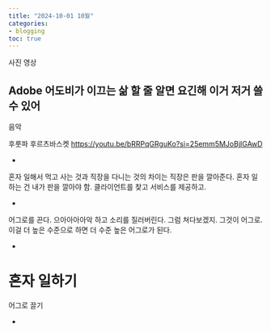 ```yaml
---
title: "2024-10-01 10월"
categories:
- blogging
toc: true
---
```


사진
영상

Adobe
어도비가 이끄는 삶
할 줄 알면 요긴해
이거 저거 쓸 수 있어
-

음악

후룻파 후르츠바스켓 https://youtu.be/bRRPqGRguKo?si=25emm5MJoBjIGAwD

-

혼자 일해서 먹고 사는 것과 직장을 다니는 것의 차이는
직장은 판을 깔아준다.
혼자 일하는 건 내가 판을 깔아야 함. 클라이언트를 찾고 서비스를 제공하고.

-

어그로를 끈다.
으아아아아악 하고 소리를 질러버린다.
그럼 쳐다보겠지.
그것이 어그로.
이걸 더 높은 수준으로 하면
더 수준 높은 어그로가 된다.

-

혼자 일하기
=
어그로 끌기

-